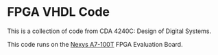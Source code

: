 # FPGA VHDL Code

This is a collection of code from CDA 4240C: Design of Digital Systems.

This code runs on the [Nexys A7-100T](https://www.digikey.com/en/product-highlight/d/digilent/nexys-a7-100t-artix-7-series-fpga-evaluation-board) FPGA Evaluation Board.